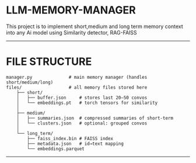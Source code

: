 # LLM-MEMORY-MANAGER
This project is to implement short,medium and long term memory context into any Ai model using Similarity detector, RAG-FAISS

---
# FILE STRUCTURE
```
manager.py              # main memory manager (handles short/medium/long)
files/                  # all memory files stored here
    ├── short/
    │   ├── buffer.json     # stores last 20–50 convos
    │   └── embeddings.pt   # torch tensors for similarity
    │
    ├── medium/
    │   ├── summaries.json  # compressed summaries of short-term
    │   └── clusters.json   # optional: grouped convos
    │
    └── long_term/
        ├── faiss_index.bin # FAISS index
        ├── metadata.json   # id→text mapping
        └── embeddings.parquet
```
---
